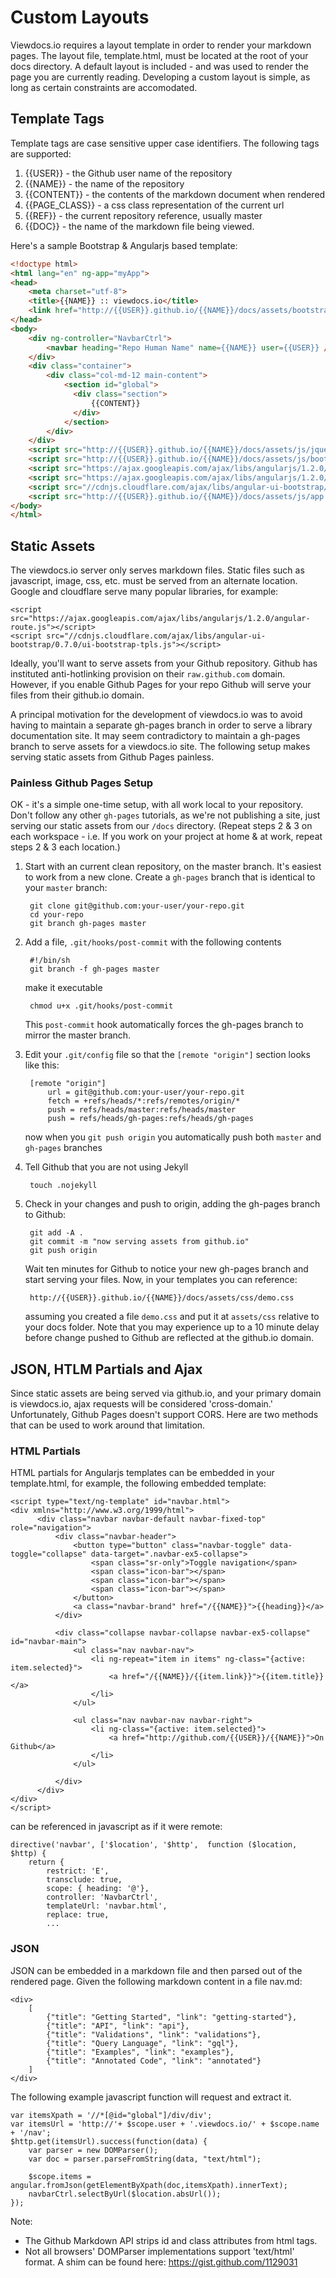 # Custom Layouts

Viewdocs.io requires a layout template in order to render your markdown pages.  The layout file, template.html, must be located at the root of your docs directory.  A default layout is included - and was used to render the page you are currently reading.  Developing a custom layout is simple, as long as certain constraints are accomodated.

## Template Tags

Template tags are case sensitive upper case identifiers.  The following tags are supported:

1. {{USER}} - the Github user name of the repository
2. {{NAME}} - the name of the repository
3. {{CONTENT}} - the contents of the markdown document when rendered
4. {{PAGE_CLASS}} - a css class representation of the current url
5. {{REF}} - the current repository reference, usually master
5. {{DOC}} - the name of the markdown file being viewed.

Here's a sample Bootstrap & Angularjs based template:

```html
<!doctype html>
<html lang="en" ng-app="myApp">
<head>
    <meta charset="utf-8">
    <title>{{NAME}} :: viewdocs.io</title>
    <link href="http://{{USER}}.github.io/{{NAME}}/docs/assets/bootstrap/bootstrap.min.css" rel="stylesheet" media="screen">
</head>
<body>
    <div ng-controller="NavbarCtrl">
        <navbar heading="Repo Human Name" name={{NAME}} user={{USER}} />
    </div>
    <div class="container">
        <div class="col-md-12 main-content">
            <section id="global">
              <div class="section">
                  {{CONTENT}}
              </div>
            </section>
        </div>
    </div>
    <script src="http://{{USER}}.github.io/{{NAME}}/docs/assets/js/jquery-1.10.1.min.js"></script>
    <script src="http://{{USER}}.github.io/{{NAME}}/docs/assets/js/bootstrap.min.js"></script>
    <script src="https://ajax.googleapis.com/ajax/libs/angularjs/1.2.0/angular.min.js"></script>
    <script src="https://ajax.googleapis.com/ajax/libs/angularjs/1.2.0/angular-route.js"></script>
    <script src="//cdnjs.cloudflare.com/ajax/libs/angular-ui-bootstrap/0.7.0/ui-bootstrap-tpls.js"></script>
    <script src="http://{{USER}}.github.io/{{NAME}}/docs/assets/js/app.js"></script>
</body>
</html>
```

## Static Assets

The viewdocs.io server only serves markdown files.  Static files such as javascript, image, css, etc. must be served from an alternate location.  Google and cloudflare serve many popular libraries, for example:

    <script src="https://ajax.googleapis.com/ajax/libs/angularjs/1.2.0/angular-route.js"></script>
    <script src="//cdnjs.cloudflare.com/ajax/libs/angular-ui-bootstrap/0.7.0/ui-bootstrap-tpls.js"></script>

Ideally, you'll want to serve assets from your Github repository. Github has instituted anti-hotlinking provision on their `raw.github.com` domain.  However, if you enable Github Pages for your repo Github will serve your files from their github.io domain.

A principal motivation for the development of viewdocs.io was to avoid having to maintain a separate gh-pages branch in order to serve a library documentation site.  It may seem contradictory to maintain a gh-pages branch to serve assets for a viewdocs.io site.  The following setup makes serving static assets from Github Pages painless.

### Painless Github Pages Setup

OK - it's a simple one-time setup, with all work local to your repository.  Don't follow
any other `gh-pages` tutorials, as we're not publishing a site, just serving our static
assets from our `/docs` directory.  (Repeat steps 2 & 3 on each workspace - i.e. If you work on your project at home & at work, repeat steps 2 & 3 each location.)

1. Start with an current clean repository, on the master branch.  It's easiest to work from
a new clone.  Create a `gh-pages` branch that is identical to your `master` branch:

        git clone git@github.com:your-user/your-repo.git
        cd your-repo
        git branch gh-pages master

2. Add a file, `.git/hooks/post-commit` with the following contents

        #!/bin/sh
        git branch -f gh-pages master

   make it executable

        chmod u+x .git/hooks/post-commit

   This `post-commit` hook automatically forces the gh-pages branch to mirror the master branch.

3. Edit your `.git/config` file so that the `[remote "origin"]` section looks like this:

        [remote "origin"]
    	    url = git@github.com:your-user/your-repo.git
    	    fetch = +refs/heads/*:refs/remotes/origin/*
            push = refs/heads/master:refs/heads/master
            push = refs/heads/gh-pages:refs/heads/gh-pages

    now when you `git push origin` you automatically push both `master` and `gh-pages` branches

4. Tell Github that you are not using Jekyll

        touch .nojekyll

5. Check in your changes and push to origin, adding the gh-pages branch to Github:

        git add -A .
        git commit -m "now serving assets from github.io"
        git push origin

   Wait ten minutes for Github to notice your new gh-pages branch and start serving your files.  Now, in your templates you can reference:

        http://{{USER}}.github.io/{{NAME}}/docs/assets/css/demo.css

   assuming you created a file `demo.css` and put it at `assets/css` relative to your docs folder.  Note that you may experience up to a 10 minute delay before change pushed to Github are reflected at the github.io domain.



## JSON, HTLM Partials and Ajax

Since static assets are being served via github.io, and your primary domain is viewdocs.io, ajax requests will be considered 'cross-domain.'  Unfortunately, Github Pages doesn't support CORS.  Here are two methods that can be used to work around that limitation.

### HTML Partials

HTML partials for Angularjs templates can be embedded in your template.html, for example, the following embedded template:

    <script type="text/ng-template" id="navbar.html">
    <div xmlns="http://www.w3.org/1999/html">
          <div class="navbar navbar-default navbar-fixed-top" role="navigation">
              <div class="navbar-header">
                  <button type="button" class="navbar-toggle" data-toggle="collapse" data-target=".navbar-ex5-collapse">
                      <span class="sr-only">Toggle navigation</span>
                      <span class="icon-bar"></span>
                      <span class="icon-bar"></span>
                      <span class="icon-bar"></span>
                  </button>
                  <a class="navbar-brand" href="/{{NAME}}">{{heading}}</a>
              </div>

              <div class="collapse navbar-collapse navbar-ex5-collapse" id="navbar-main">
                  <ul class="nav navbar-nav">
                      <li ng-repeat="item in items" ng-class="{active: item.selected}">
                          <a href="/{{NAME}}/{{item.link}}">{{item.title}}</a>
                      </li>
                  </ul>

                  <ul class="nav navbar-nav navbar-right">
                      <li ng-class="{active: item.selected}">
                          <a href="http://github.com/{{USER}}/{{NAME}}">On Github</a>
                      </li>
                  </ul>

              </div>
          </div>
    </div>
    </script>

can be referenced in javascript as if it were remote:

    directive('navbar', ['$location', '$http',  function ($location, $http) {
        return {
            restrict: 'E',
            transclude: true,
            scope: { heading: '@'},
            controller: 'NavbarCtrl',
            templateUrl: 'navbar.html',
            replace: true,
            ...

### JSON

JSON can be embedded in a markdown file and then parsed out of the rendered page.  Given the following markdown content in a file nav.md:

    <div>
        [
            {"title": "Getting Started", "link": "getting-started"},
            {"title": "API", "link": "api"},
            {"title": "Validations", "link": "validations"},
            {"title": "Query Language", "link": "gql"},
            {"title": "Examples", "link": "examples"},
            {"title": "Annotated Code", "link": "annotated"}
        ]
    </div>


The following example javascript function will request and extract it.

    var itemsXpath = '//*[@id="global"]/div/div';
    var itemsUrl = 'http://'+ $scope.user + '.viewdocs.io/' + $scope.name + '/nav';
    $http.get(itemsUrl).success(function(data) {
        var parser = new DOMParser();
        var doc = parser.parseFromString(data, "text/html");

        $scope.items = angular.fromJson(getElementByXpath(doc,itemsXpath).innerText);
        navbarCtrl.selectByUrl($location.absUrl());
    });


Note:
 - The Github Markdown API strips id and class attributes from html tags.
 - Not all browsers' DOMParser implementations support 'text/html' format.  A shim can be found here: https://gist.github.com/1129031


